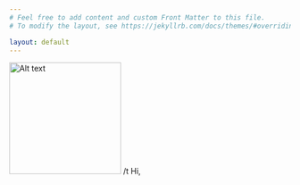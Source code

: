 ```yaml
---
# Feel free to add content and custom Front Matter to this file.
# To modify the layout, see https://jekyllrb.com/docs/themes/#overriding-theme-defaults

layout: default
---
```


<img title="a title" alt="Alt text" src="images/headshot.jpg" width="200" height="200">
/t Hi, 
